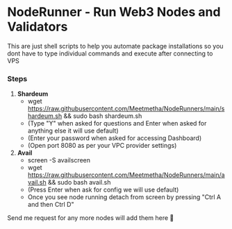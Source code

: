 # NodeRunner - Run Web3 Nodes and Validators

This are just shell scripts to help you automate package installations so you dont have to type individual commands and execute after connecting to VPS

### Steps

1. **Shardeum**
   - wget https://raw.githubusercontent.com/Meetmetha/NodeRunners/main/shardeum.sh && sudo bash shardeum.sh
   - (Type "Y" when asked for questions and Enter when asked for anything else it will use default)
   - (Enter your password when asked for accessing Dashboard)
   - (Open port 8080 as per your VPC provider settings)
2. **Avail**
   - screen -S availscreen
   - wget https://raw.githubusercontent.com/Meetmetha/NodeRunners/main/avail.sh && sudo bash avail.sh
   - (Press Enter when ask for config we will use default)
   - Once you see node running detach from screen by pressing "Ctrl A and then Ctrl D"

Send me request for any more nodes will add them here 🚀




